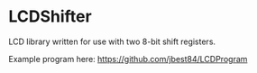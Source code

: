 LCDShifter
==========

LCD library written for use with two 8-bit shift registers.

Example program here: https://github.com/jbest84/LCDProgram

